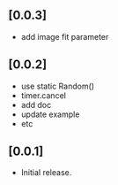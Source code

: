 ## [0.0.3]

- add image fit parameter

## [0.0.2]

- use static Random()
- timer.cancel
- add doc
- update example
- etc

## [0.0.1]

- Initial release.
